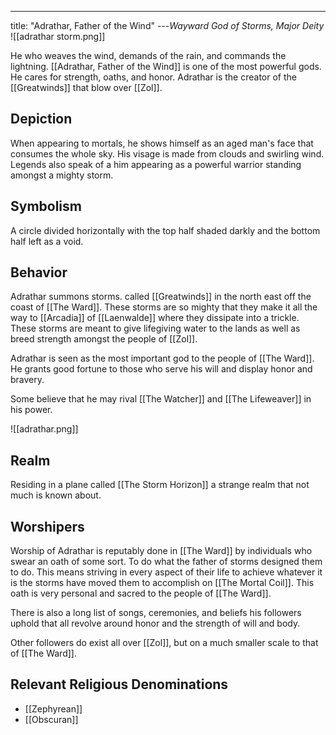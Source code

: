 ---
title: "Adrathar, Father of the Wind"
---*Wayward God of Storms, Major Deity*
![[adrathar storm.png]]

He who weaves the wind, demands of the rain, and commands the lightning. [[Adrathar, Father of the Wind]] is one of the most powerful gods. He cares for strength, oaths, and honor. Adrathar is the creator of the [[Greatwinds]] that blow over [[Zol]].

## Depiction
When appearing to mortals, he shows himself as an aged man's face that consumes the whole sky. His visage is made from clouds and swirling wind. Legends also speak of a him appearing as a powerful warrior standing amongst a mighty storm.

## Symbolism
A circle divided horizontally with the top half shaded darkly and the bottom half left as a void.

## Behavior
Adrathar summons storms. called [[Greatwinds]] in the north east off the coast of [[The Ward]]. These storms are so mighty that they make it all the way to [[Arcadia]] of [[Laenwalde]] where they dissipate into a trickle. These storms are meant to give lifegiving water to the lands as well as breed strength amongst the people of [[Zol]]. 

Adrathar is seen as the most important god to the people of [[The Ward]]. He grants good fortune to those who serve his will and display honor and bravery.

Some believe that he may rival [[The Watcher]] and [[The Lifeweaver]] in his power.

![[adrathar.png]]

## Realm
Residing in a plane called [[The Storm Horizon]] a strange realm that not much is known about.

## Worshipers
Worship of Adrathar is reputably done in [[The Ward]] by individuals who swear an oath of some sort. To do what the father of storms designed them to do. This means striving in every aspect of their life to achieve whatever it is the storms have moved them to accomplish on [[The Mortal Coil]]. This oath is very personal and sacred to the people of [[The Ward]].

There is also a long list of songs, ceremonies, and beliefs his followers uphold that all revolve around honor and the strength of will and body.

Other followers do exist all over [[Zol]], but on a much smaller scale to that of [[The Ward]].

## Relevant Religious Denominations
- [[Zephyrean]]
- [[Obscuran]]